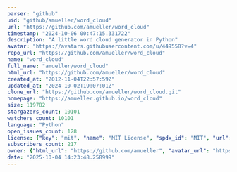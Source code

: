 ```yaml
---
parser: "github"
uid: "github/amueller/word_cloud"
url: "https://github.com/amueller/word_cloud"
timestamp: "2024-10-06 00:47:15.331722"
description: "A little word cloud generator in Python"
avatar: "https://avatars.githubusercontent.com/u/449558?v=4"
repo_url: "https://github.com/amueller/word_cloud"
name: "word_cloud"
full_name: "amueller/word_cloud"
html_url: "https://github.com/amueller/word_cloud"
created_at: "2012-11-04T22:57:59Z"
updated_at: "2024-10-02T19:07:01Z"
clone_url: "https://github.com/amueller/word_cloud.git"
homepage: "https://amueller.github.io/word_cloud"
size: 119782
stargazers_count: 10101
watchers_count: 10101
language: "Python"
open_issues_count: 128
license: {"key": "mit", "name": "MIT License", "spdx_id": "MIT", "url": "https://api.github.com/licenses/mit", "node_id": "MDc6TGljZW5zZTEz"}
subscribers_count: 217
owner: {"html_url": "https://github.com/amueller", "avatar_url": "https://avatars.githubusercontent.com/u/449558?v=4", "login": "amueller", "type": "User"}
date: "2025-10-04 14:23:48.258999"
---
```

